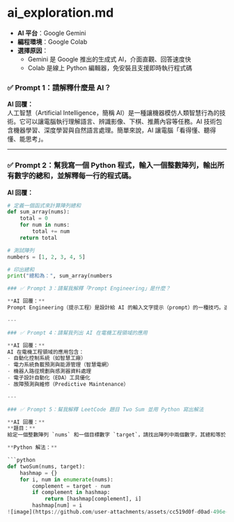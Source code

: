 # ai_exploration.md
- **AI 平台**：Google Gemini
- **編程環境**：Google Colab
- **選擇原因**：
  - Gemini 是 Google 推出的生成式 AI，介面直觀、回答速度快
  - Colab 是線上 Python 編輯器，免安裝且支援即時執行程式碼
### ✅ Prompt 1：請解釋什麼是 AI？

**AI 回覆：**  
人工智慧（Artificial Intelligence，簡稱 AI）是一種讓機器模仿人類智慧行為的技術。它可以讓電腦執行理解語言、辨識影像、下棋、推薦內容等任務。AI 技術包含機器學習、深度學習與自然語言處理。簡單來說，AI 讓電腦「看得懂、聽得懂、能思考」。

---

### ✅ Prompt 2：幫我寫一個 Python 程式，輸入一個整數陣列，輸出所有數字的總和，並解釋每一行的程式碼。

**AI 回覆：**

```python
# 定義一個函式來計算陣列總和
def sum_array(nums):
    total = 0  
    for num in nums:  
        total += num 
    return total 

# 測試陣列
numbers = [1, 2, 3, 4, 5]

# 印出總和
print("總和為：", sum_array(numbers

### ✅ Prompt 3：請幫我解釋「Prompt Engineering」是什麼？

**AI 回覆：**  
Prompt Engineering（提示工程）是設計給 AI 的輸入文字提示（prompt）的一種技巧。透過調整語句的方式、提供明確的上下文、加入範例等方式，我們可以讓 AI 更精準地理解我們的需求，並產生符合預期的回應。這項技巧對於與像 ChatGPT、Gemini 這類語言模型互動時特別重要。

---

### ✅ Prompt 4：請幫我列出 AI 在電機工程領域的應用

**AI 回覆：**  
AI 在電機工程領域的應用包含：
- 自動化控制系統（如智慧工廠）
- 電力系統負載預測與能源管理（智慧電網）
- 機器人路徑規劃與感測器資料處理
- 電子設計自動化（EDA）工具優化
- 故障預測與維修（Predictive Maintenance）

---

### ✅ Prompt 5：幫我解釋 LeetCode 題目 Two Sum 並用 Python 寫出解法

**AI 回覆：**  
**題目：**  
給定一個整數陣列 `nums` 和一個目標數字 `target`，請找出陣列中兩個數字，其總和等於 `target`，並回傳他們的索引。

**Python 解法：**

```python
def twoSum(nums, target):
    hashmap = {}  
    for i, num in enumerate(nums):
        complement = target - num 
        if complement in hashmap:
            return [hashmap[complement], i] 
        hashmap[num] = i
![image](https://github.com/user-attachments/assets/cc519d0f-d0ad-496e-93f4-4e05f8d90530)

